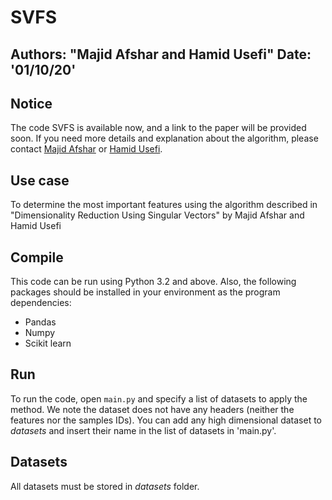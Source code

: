 # SVFS
Authors: "Majid Afshar and Hamid Usefi"
Date: '01/10/20'
---

## Notice
The code SVFS is available now, and a link to the paper will be provided soon. If you need more details and explanation about the algorithm, please contact [Majid Afshar](http://www.cs.mun.ca/~mman23/) or [Hamid Usefi](http://www.math.mun.ca/~usefi/).

## Use case
To determine the most important features using the algorithm described in "Dimensionality Reduction Using Singular Vectors" by Majid Afshar and Hamid Usefi

## Compile
This code can be run using Python 3.2 and above. Also, the following packages should be installed in your environment as the program dependencies:
* Pandas
* Numpy
* Scikit learn

## Run
To run the code, open `main.py` and specify a list of datasets to apply the method. We note the dataset does not have any headers (neither the features nor the samples IDs). You can add any high dimensional dataset to  *datasets* and insert their name in the list of datasets in 'main.py'.


## Datasets
All datasets must be stored in *datasets* folder. 
